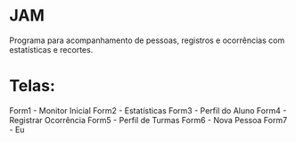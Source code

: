 # JAM
Programa para acompanhamento de pessoas, registros e ocorrências com estatísticas e recortes.


# Telas:
Form1 - Monitor Inicial
Form2 - Estatísticas
Form3 - Perfil do Aluno
Form4 - Registrar Ocorrência
Form5 - Perfil de Turmas
Form6 - Nova Pessoa
Form7 - Eu
